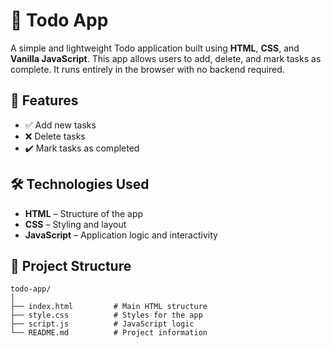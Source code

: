 # 📝 Todo App

A simple and lightweight Todo application built using **HTML**, **CSS**, and **Vanilla JavaScript**. This app allows users to add, delete, and mark tasks as complete. It runs entirely in the browser with no backend required.

## 🚀 Features

- ✅ Add new tasks
- ❌ Delete tasks
- ✔️ Mark tasks as completed

## 🛠️ Technologies Used

- **HTML** – Structure of the app
- **CSS** – Styling and layout
- **JavaScript** – Application logic and interactivity

## 📂 Project Structure

```plaintext
todo-app/
│
├── index.html         # Main HTML structure
├── style.css          # Styles for the app
├── script.js          # JavaScript logic
└── README.md          # Project information
